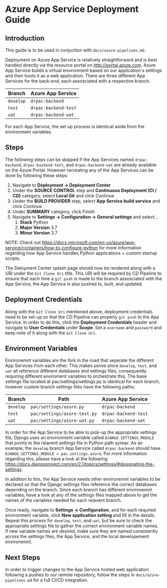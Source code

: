 # Azure App Service Deployment Guide

## Introduction

This guide is to be used in conjuction with `docs/azure-pipelines.md`. 

Deployment on Azure App Service is relatively straightforward and is best handled directly via the resource portal on http://portal.azure.com. Azure App Service builds a virtual environment based on our application's settings and then hosts it as a web application. There are three different App Services for the back-end, each assosciated with a respective branch.

| Branch    | Azure App Service    |
| --------- | -------------------- |
| `develop` | `drpac-backend`      |
| `test`    | `drpac-backend-test` |
| `uat`     | `drpac-backend-uat`  |

For each App Service, the set up process is identical aside from the environment variables. 

## Steps
The following steps can be skipped if the App Services named `drpac-backend`, `drpac-backend-test`, and `drpac-backend-uat` are already available on the Azure Portal. However recreating any of the App Services can be done by following these steps:

1. Navigate to **Deployment -> Deployment Center**
2. Under the **SOURCE CONTROL** step and **Continuous Deployment (CI / CD)** category, select **Local Git** and click Continue
3. Under the **BUILD PROVIDER** step, select **App Service build service** and click Continue
4. Under **SUMMARY** category, click Finish
5. Navigate to **Settings -> Configuration -> General settings** and select...
   1. **Stack** Python
   2. **Major Version** 3.7
   3. **Minor Version** 3.7
   
NOTE: Check out https://docs.microsoft.com/en-us/azure/app-service/containers/how-to-configure-python for more information regarding how App Service handles Python applications + custom startup scripts.

The Deloyment Center splash page should now be rendered along with a URI under the `Git Clone Uri` title. This URI will be required by CD Pipeline to ensure that each time a `git push` is made to the branch assosciated with the App Service, the App Service is also pushed to, built, and updated.

## Deployment Credentials
Along with the `Git Clone Uri` mentioned above, deployment credentials need to be set-up so that the CD Pipeline can properly `git push` to the App Service. In order to do this, click the **Deployment Credentials** header and navigate to **User Credentials** under **Scope**.
Set a `username` and `password` and keep note of it along with the `Git Clone Uri`.

## Environment Variables
Environemnt variables are the fork in the road that seperate the different App Services from each other. This makes sense since `develop`, `test`, and `uat` all reference different databases and settings files, consequently requiring different enviroment variables to orchestrate this. The base settings file located at pac/settings/settings.py is identical for each branch, however custom branch settings files have the following paths;

| Branch    | Path                         | Azure App Service    |
| --------- | ---------------------------- | -------------------- |
| `develop` | `pac/settings/azure.py`      | `drpac-backend`      |
| `test`    | `pac/settings/azure-test.py` | `drpac-backend-test` |
| `uat`     | `pac/settings/azure-uat.py`  | `drpac-backend-uat`  |

In order for the App Service to be able to pick-up the appropriate settings file, Django uses an environment variable called `DJANGO_SETTINGS_MODULE` that points to the relavent settings file in Python path syntax. As an example, the `develop` branch App Service called `drpac-backend` should have `DJANGO_SETTINGS_MODULE = pac.settings.azure`. For more information regarding this, please have a look at the following: https://docs.djangoproject.com/en/2.1/topics/settings/#designating-the-settings. 

In addition to this, the App Service needs other environemnt variables to be declared so that the Django settings files reference the correct databases depending on the branch. Since each branch has different environemnt variables, have a look at any of the settings files mapped above to get the names of the variables needed for each relavent branch. 

Once ready, navigate to **Settings -> Configuration**, and for each required environment variable, click **New application setting** and fill in the details. Repeat this process for `develop`, `test`, and `uat`, but be sure to check the appropriate settings file to gather the correct environment variable names. If new variable names are desired, make sure they are named consistently across the settings files, the App Service, and the local developement environemnt.

## Next Steps

In order to trigger changes to the App Service hosted web application following a pushes to our remote repository, follow the steps in `docs/azure-pipelines.md` for a full CI/CD integration.

